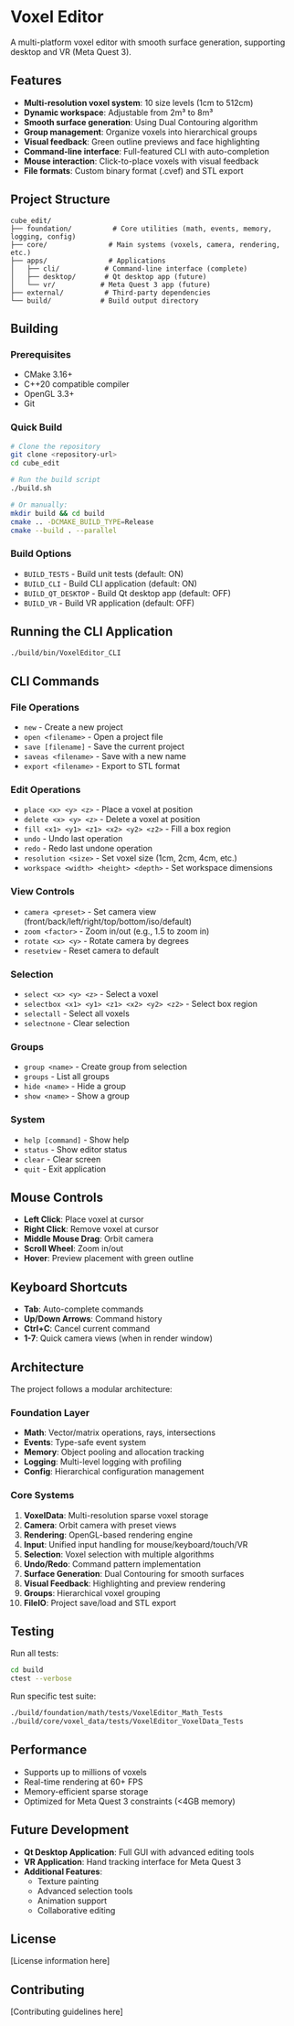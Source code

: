 # Voxel Editor

A multi-platform voxel editor with smooth surface generation, supporting desktop and VR (Meta Quest 3).

## Features

- **Multi-resolution voxel system**: 10 size levels (1cm to 512cm)
- **Dynamic workspace**: Adjustable from 2m³ to 8m³
- **Smooth surface generation**: Using Dual Contouring algorithm
- **Group management**: Organize voxels into hierarchical groups
- **Visual feedback**: Green outline previews and face highlighting
- **Command-line interface**: Full-featured CLI with auto-completion
- **Mouse interaction**: Click-to-place voxels with visual feedback
- **File formats**: Custom binary format (.cvef) and STL export

## Project Structure

```
cube_edit/
├── foundation/          # Core utilities (math, events, memory, logging, config)
├── core/               # Main systems (voxels, camera, rendering, etc.)
├── apps/               # Applications
│   ├── cli/           # Command-line interface (complete)
│   ├── desktop/       # Qt desktop app (future)
│   └── vr/           # Meta Quest 3 app (future)
├── external/          # Third-party dependencies
└── build/            # Build output directory
```

## Building

### Prerequisites

- CMake 3.16+
- C++20 compatible compiler
- OpenGL 3.3+
- Git

### Quick Build

```bash
# Clone the repository
git clone <repository-url>
cd cube_edit

# Run the build script
./build.sh

# Or manually:
mkdir build && cd build
cmake .. -DCMAKE_BUILD_TYPE=Release
cmake --build . --parallel
```

### Build Options

- `BUILD_TESTS` - Build unit tests (default: ON)
- `BUILD_CLI` - Build CLI application (default: ON)
- `BUILD_QT_DESKTOP` - Build Qt desktop app (default: OFF)
- `BUILD_VR` - Build VR application (default: OFF)

## Running the CLI Application

```bash
./build/bin/VoxelEditor_CLI
```

## CLI Commands

### File Operations
- `new` - Create a new project
- `open <filename>` - Open a project file
- `save [filename]` - Save the current project
- `saveas <filename>` - Save with a new name
- `export <filename>` - Export to STL format

### Edit Operations
- `place <x> <y> <z>` - Place a voxel at position
- `delete <x> <y> <z>` - Delete a voxel at position
- `fill <x1> <y1> <z1> <x2> <y2> <z2>` - Fill a box region
- `undo` - Undo last operation
- `redo` - Redo last undone operation
- `resolution <size>` - Set voxel size (1cm, 2cm, 4cm, etc.)
- `workspace <width> <height> <depth>` - Set workspace dimensions

### View Controls
- `camera <preset>` - Set camera view (front/back/left/right/top/bottom/iso/default)
- `zoom <factor>` - Zoom in/out (e.g., 1.5 to zoom in)
- `rotate <x> <y>` - Rotate camera by degrees
- `resetview` - Reset camera to default

### Selection
- `select <x> <y> <z>` - Select a voxel
- `selectbox <x1> <y1> <z1> <x2> <y2> <z2>` - Select box region
- `selectall` - Select all voxels
- `selectnone` - Clear selection

### Groups
- `group <name>` - Create group from selection
- `groups` - List all groups
- `hide <name>` - Hide a group
- `show <name>` - Show a group

### System
- `help [command]` - Show help
- `status` - Show editor status
- `clear` - Clear screen
- `quit` - Exit application

## Mouse Controls

- **Left Click**: Place voxel at cursor
- **Right Click**: Remove voxel at cursor
- **Middle Mouse Drag**: Orbit camera
- **Scroll Wheel**: Zoom in/out
- **Hover**: Preview placement with green outline

## Keyboard Shortcuts

- **Tab**: Auto-complete commands
- **Up/Down Arrows**: Command history
- **Ctrl+C**: Cancel current command
- **1-7**: Quick camera views (when in render window)

## Architecture

The project follows a modular architecture:

### Foundation Layer
- **Math**: Vector/matrix operations, rays, intersections
- **Events**: Type-safe event system
- **Memory**: Object pooling and allocation tracking
- **Logging**: Multi-level logging with profiling
- **Config**: Hierarchical configuration management

### Core Systems
1. **VoxelData**: Multi-resolution sparse voxel storage
2. **Camera**: Orbit camera with preset views
3. **Rendering**: OpenGL-based rendering engine
4. **Input**: Unified input handling for mouse/keyboard/touch/VR
5. **Selection**: Voxel selection with multiple algorithms
6. **Undo/Redo**: Command pattern implementation
7. **Surface Generation**: Dual Contouring for smooth surfaces
8. **Visual Feedback**: Highlighting and preview rendering
9. **Groups**: Hierarchical voxel grouping
10. **FileIO**: Project save/load and STL export

## Testing

Run all tests:
```bash
cd build
ctest --verbose
```

Run specific test suite:
```bash
./build/foundation/math/tests/VoxelEditor_Math_Tests
./build/core/voxel_data/tests/VoxelEditor_VoxelData_Tests
```

## Performance

- Supports up to millions of voxels
- Real-time rendering at 60+ FPS
- Memory-efficient sparse storage
- Optimized for Meta Quest 3 constraints (<4GB memory)

## Future Development

- **Qt Desktop Application**: Full GUI with advanced editing tools
- **VR Application**: Hand tracking interface for Meta Quest 3
- **Additional Features**: 
  - Texture painting
  - Advanced selection tools
  - Animation support
  - Collaborative editing

## License

[License information here]

## Contributing

[Contributing guidelines here]